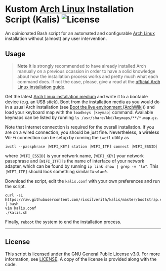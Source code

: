 # Kustom [Arch Linux](https://archlinux.org/) Installation Script (Kalis) ![License](https://img.shields.io/github/license/rixsilverith/kalis?color=g)

An opinionated Bash script for an automated and configurable [Arch Linux](https://archlinux.org/) installation without (almost) any user intervention.

## Usage

> **Note** It is strongly recommended to have already installed Arch manually on a previous ocassion in order to have a
solid knowledge about how the installation process works and pretty much what each command does. If not the case, please,
give a read at the [official Arch Linux installation guide](https://wiki.archlinux.org/title/Installation_guide).

Get the latest [Arch Linux installation medium](https://archlinux.org/download/) and write it to a bootable device (e.g. an
USB stick). Boot from the installation media as you would do in a usual Arch installation (see [Boot the live environment
(ArchWiki)](https://wiki.archlinux.org/title/Installation_guide#Boot_the_live_environment)) and load your keyboard map with the
`loadkeys [keymap]` command. Available keymaps can be listed by running `ls /usr/share/kbd/keymaps/**/*.map.gz`.

Note that Internet connection is required for the overall installation. If you are on a wired connection, you should be just fine.
Nevertheless, a wireless Wi-Fi connection can be setup by running the `iwctl` utility as
```console
iwctl --passphrase [WIFI_KEY] station [WIFI_ITF] connect [WIFI_ESSID]
```
where `[WIFI_ESSID]` is your network name, `[WIFI_KEY]` your network passphrase and `[WIFI_ITF]` is the name of interface
of your network adapter, which can be found by running `ip link show | grep -v "lo"`. This `[WIFI_ITF]` should look something
similar to `wlan0`.

Download the script, edit the `kalis.conf` with your own preferences and run the script.

```console
curl -sL https://raw.githubusercontent.com/rixsilverith/kalis/master/bootstrap.sh | bash
vim kalis.conf
./kalis.sh
```
Finally, `reboot` the system to end the installation process.

---

## License

This script is licensed under the GNU General Public License v3.0. For more information, see [LICENSE](LICENSE). A copy of the license is provided along with the code.


